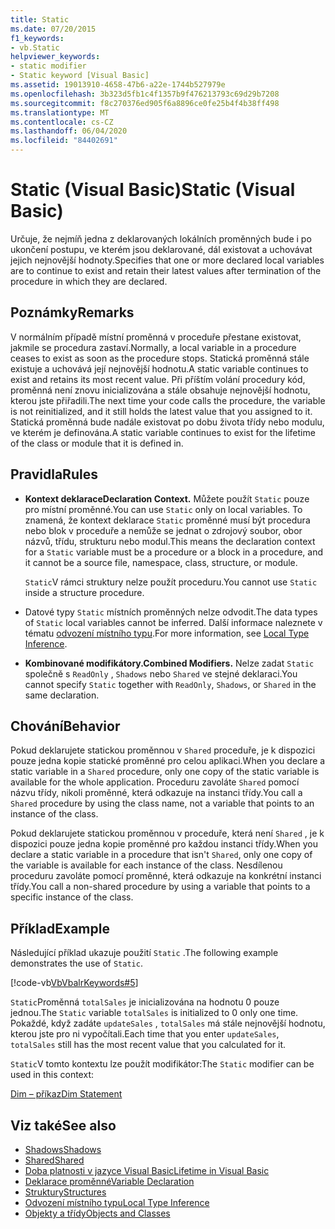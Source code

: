 ```yaml
---
title: Static
ms.date: 07/20/2015
f1_keywords:
- vb.Static
helpviewer_keywords:
- static modifier
- Static keyword [Visual Basic]
ms.assetid: 19013910-4658-47b6-a22e-1744b527979e
ms.openlocfilehash: 3b323d5fb1c4f1357b9f476213793c69d29b7208
ms.sourcegitcommit: f8c270376ed905f6a8896ce0fe25b4f4b38ff498
ms.translationtype: MT
ms.contentlocale: cs-CZ
ms.lasthandoff: 06/04/2020
ms.locfileid: "84402691"
---
```

# <a name="static-visual-basic"></a><span data-ttu-id="30b2b-102">Static (Visual Basic)</span><span class="sxs-lookup"><span data-stu-id="30b2b-102">Static (Visual Basic)</span></span>
<span data-ttu-id="30b2b-103">Určuje, že nejmíň jedna z deklarovaných lokálních proměnných bude i po ukončení postupu, ve kterém jsou deklarované, dál existovat a uchovávat jejich nejnovější hodnoty.</span><span class="sxs-lookup"><span data-stu-id="30b2b-103">Specifies that one or more declared local variables are to continue to exist and retain their latest values after termination of the procedure in which they are declared.</span></span>  
  
## <a name="remarks"></a><span data-ttu-id="30b2b-104">Poznámky</span><span class="sxs-lookup"><span data-stu-id="30b2b-104">Remarks</span></span>  
 <span data-ttu-id="30b2b-105">V normálním případě místní proměnná v proceduře přestane existovat, jakmile se procedura zastaví.</span><span class="sxs-lookup"><span data-stu-id="30b2b-105">Normally, a local variable in a procedure ceases to exist as soon as the procedure stops.</span></span> <span data-ttu-id="30b2b-106">Statická proměnná stále existuje a uchovává její nejnovější hodnotu.</span><span class="sxs-lookup"><span data-stu-id="30b2b-106">A static variable continues to exist and retains its most recent value.</span></span> <span data-ttu-id="30b2b-107">Při příštím volání procedury kód, proměnná není znovu inicializována a stále obsahuje nejnovější hodnotu, kterou jste přiřadili.</span><span class="sxs-lookup"><span data-stu-id="30b2b-107">The next time your code calls the procedure, the variable is not reinitialized, and it still holds the latest value that you assigned to it.</span></span> <span data-ttu-id="30b2b-108">Statická proměnná bude nadále existovat po dobu života třídy nebo modulu, ve kterém je definována.</span><span class="sxs-lookup"><span data-stu-id="30b2b-108">A static variable continues to exist for the lifetime of the class or module that it is defined in.</span></span>  
  
## <a name="rules"></a><span data-ttu-id="30b2b-109">Pravidla</span><span class="sxs-lookup"><span data-stu-id="30b2b-109">Rules</span></span>  
  
- <span data-ttu-id="30b2b-110">**Kontext deklarace**</span><span class="sxs-lookup"><span data-stu-id="30b2b-110">**Declaration Context.**</span></span> <span data-ttu-id="30b2b-111">Můžete použít `Static` pouze pro místní proměnné.</span><span class="sxs-lookup"><span data-stu-id="30b2b-111">You can use `Static` only on local variables.</span></span> <span data-ttu-id="30b2b-112">To znamená, že kontext deklarace `Static` proměnné musí být procedura nebo blok v proceduře a nemůže se jednat o zdrojový soubor, obor názvů, třídu, strukturu nebo modul.</span><span class="sxs-lookup"><span data-stu-id="30b2b-112">This means the declaration context for a `Static` variable must be a procedure or a block in a procedure, and it cannot be a source file, namespace, class, structure, or module.</span></span>  
  
     <span data-ttu-id="30b2b-113">`Static`V rámci struktury nelze použít proceduru.</span><span class="sxs-lookup"><span data-stu-id="30b2b-113">You cannot use `Static` inside a structure procedure.</span></span>  
  
- <span data-ttu-id="30b2b-114">Datové typy `Static` místních proměnných nelze odvodit.</span><span class="sxs-lookup"><span data-stu-id="30b2b-114">The data types of `Static` local variables cannot be inferred.</span></span> <span data-ttu-id="30b2b-115">Další informace naleznete v tématu [odvození místního typu](../../programming-guide/language-features/variables/local-type-inference.md).</span><span class="sxs-lookup"><span data-stu-id="30b2b-115">For more information, see [Local Type Inference](../../programming-guide/language-features/variables/local-type-inference.md).</span></span>  
  
- <span data-ttu-id="30b2b-116">**Kombinované modifikátory.**</span><span class="sxs-lookup"><span data-stu-id="30b2b-116">**Combined Modifiers.**</span></span> <span data-ttu-id="30b2b-117">Nelze zadat `Static` společně s `ReadOnly` , `Shadows` nebo `Shared` ve stejné deklaraci.</span><span class="sxs-lookup"><span data-stu-id="30b2b-117">You cannot specify `Static` together with `ReadOnly`, `Shadows`, or `Shared` in the same declaration.</span></span>  
  
## <a name="behavior"></a><span data-ttu-id="30b2b-118">Chování</span><span class="sxs-lookup"><span data-stu-id="30b2b-118">Behavior</span></span>  
 <span data-ttu-id="30b2b-119">Pokud deklarujete statickou proměnnou v `Shared` proceduře, je k dispozici pouze jedna kopie statické proměnné pro celou aplikaci.</span><span class="sxs-lookup"><span data-stu-id="30b2b-119">When you declare a static variable in a `Shared` procedure, only one copy of the static variable is available for the whole application.</span></span> <span data-ttu-id="30b2b-120">Proceduru zavoláte `Shared` pomocí názvu třídy, nikoli proměnné, která odkazuje na instanci třídy.</span><span class="sxs-lookup"><span data-stu-id="30b2b-120">You call a `Shared` procedure by using the class name, not a variable that points to an instance of the class.</span></span>  
  
 <span data-ttu-id="30b2b-121">Pokud deklarujete statickou proměnnou v proceduře, která není `Shared` , je k dispozici pouze jedna kopie proměnné pro každou instanci třídy.</span><span class="sxs-lookup"><span data-stu-id="30b2b-121">When you declare a static variable in a procedure that isn't `Shared`, only one copy of the variable is available for each instance of the class.</span></span> <span data-ttu-id="30b2b-122">Nesdílenou proceduru zavoláte pomocí proměnné, která odkazuje na konkrétní instanci třídy.</span><span class="sxs-lookup"><span data-stu-id="30b2b-122">You call a non-shared procedure by using a variable that points to a specific instance of the class.</span></span>  
  
## <a name="example"></a><span data-ttu-id="30b2b-123">Příklad</span><span class="sxs-lookup"><span data-stu-id="30b2b-123">Example</span></span>  
 <span data-ttu-id="30b2b-124">Následující příklad ukazuje použití `Static` .</span><span class="sxs-lookup"><span data-stu-id="30b2b-124">The following example demonstrates the use of `Static`.</span></span>  
  
 [!code-vb[VbVbalrKeywords#5](~/samples/snippets/visualbasic/VS_Snippets_VBCSharp/VbVbalrKeywords/VB/Class1.vb#5)]  
  
 <span data-ttu-id="30b2b-125">`Static`Proměnná `totalSales` je inicializována na hodnotu 0 pouze jednou.</span><span class="sxs-lookup"><span data-stu-id="30b2b-125">The `Static` variable `totalSales` is initialized to 0 only one time.</span></span> <span data-ttu-id="30b2b-126">Pokaždé, když zadáte `updateSales` , `totalSales` má stále nejnovější hodnotu, kterou jste pro ni vypočítali.</span><span class="sxs-lookup"><span data-stu-id="30b2b-126">Each time that you enter `updateSales`, `totalSales` still has the most recent value that you calculated for it.</span></span>  
  
 <span data-ttu-id="30b2b-127">`Static`V tomto kontextu lze použít modifikátor:</span><span class="sxs-lookup"><span data-stu-id="30b2b-127">The `Static` modifier can be used in this context:</span></span>  
  
 [<span data-ttu-id="30b2b-128">Dim – příkaz</span><span class="sxs-lookup"><span data-stu-id="30b2b-128">Dim Statement</span></span>](../statements/dim-statement.md)  
  
## <a name="see-also"></a><span data-ttu-id="30b2b-129">Viz také</span><span class="sxs-lookup"><span data-stu-id="30b2b-129">See also</span></span>

- [<span data-ttu-id="30b2b-130">Shadows</span><span class="sxs-lookup"><span data-stu-id="30b2b-130">Shadows</span></span>](shadows.md)
- [<span data-ttu-id="30b2b-131">Shared</span><span class="sxs-lookup"><span data-stu-id="30b2b-131">Shared</span></span>](shared.md)
- [<span data-ttu-id="30b2b-132">Doba platnosti v jazyce Visual Basic</span><span class="sxs-lookup"><span data-stu-id="30b2b-132">Lifetime in Visual Basic</span></span>](../../programming-guide/language-features/declared-elements/lifetime.md)
- [<span data-ttu-id="30b2b-133">Deklarace proměnné</span><span class="sxs-lookup"><span data-stu-id="30b2b-133">Variable Declaration</span></span>](../../programming-guide/language-features/variables/variable-declaration.md)
- [<span data-ttu-id="30b2b-134">Struktury</span><span class="sxs-lookup"><span data-stu-id="30b2b-134">Structures</span></span>](../../programming-guide/language-features/data-types/structures.md)
- [<span data-ttu-id="30b2b-135">Odvození místního typu</span><span class="sxs-lookup"><span data-stu-id="30b2b-135">Local Type Inference</span></span>](../../programming-guide/language-features/variables/local-type-inference.md)
- [<span data-ttu-id="30b2b-136">Objekty a třídy</span><span class="sxs-lookup"><span data-stu-id="30b2b-136">Objects and Classes</span></span>](../../programming-guide/language-features/objects-and-classes/index.md)
